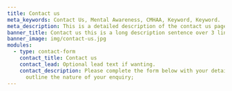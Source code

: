 ```yaml
---
title: Contact us
meta_keywords: Contact Us, Mental Awareness, CMHAA, Keyword, Keyword.
meta_description: This is a detailed description of the contact us page.
banner_title: Contact us this is a long description sentence over 3 lines.
banner_image: img/contact-us.jpg
modules:
  - type: contact-form
    contact_title: Contact us
    contact_lead: Optional lead text if wanting.
    contact_description: Please complete the form below with your details and
      outline the nature of your enquiry;
---
```

